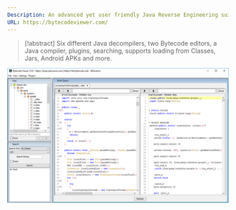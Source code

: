 ```yaml
---
Description: An advanced yet user friendly Java Reverse Engineering suite
URL: https://bytecodeviewer.com/
---
```


>[!abstract]
>Six different Java decompilers, two Bytecode editors, a Java compiler, plugins, searching, supports loading from Classes, Jars, Android APKs and more.

![|1000](../../zzz_res/attachments/bytecode-viewer.png)